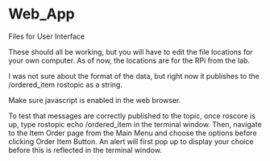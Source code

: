 # Web_App
Files for User Interface


These should all be working, but you will have to edit the file locations for your own computer. As of now, the locations are for the RPi from the lab.

I was not sure about the format of the data, but right now it publishes to the /ordered_item rostopic as a string.

Make sure javascript is enabled in the web browser.


To test that messages are correctly published to the topic, once roscore is up, type rostopic echo /ordered_item in the terminal window.
Then, navigate to the Item Order page from the Main Menu and choose the options before clicking Order Item Button.
An alert will first pop up to display your choice before this is reflected in the terminal window.
